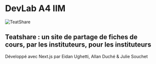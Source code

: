 # DevLab A4 IIM

![TeatShare](https://user-images.githubusercontent.com/90184650/169567505-d026e94f-7dfb-4cfc-88e6-ba353fbd2bc0.png)

## Teatshare : un site de partage de fiches de cours, par les instituteurs, pour les instituteurs

Développé avec Next.js par Eidan Ughetti, Allan Duché & Julie Souchet

